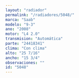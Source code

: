 ```yaml
---
layout: "radiador"
permalink: "/radiadores/5048/"
marca: "Saab"
modelo: "9-3"
ano: "2008"
motor: "L4 2.0"
transmision: "Automática"
parte: "24418341"
clima: "Con clima"
alto: "25 7/16"
ancho: "15 3/4"
observaciones: ""
id: "5048"
---
```


